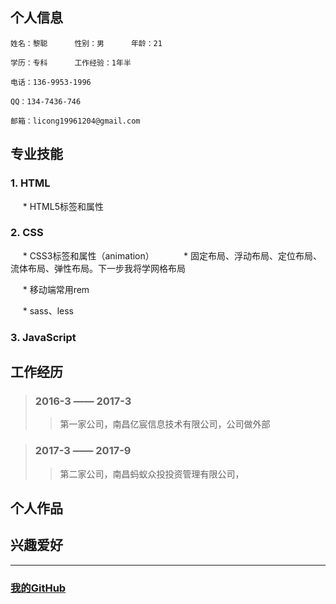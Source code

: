 ## 个人信息  

```
姓名：黎聪      性别：男      年龄：21

学历：专科      工作经验：1年半

电话：136-9953-1996     

QQ：134-7436-746     

邮箱：licong19961204@gmail.com
```


## 专业技能
### 1. HTML 
      * HTML5标签和属性 
      
### 2. CSS
      * CSS3标签和属性（animation） 
      
      * 固定布局、浮动布局、定位布局、流体布局、弹性布局。下一步我将学网格布局  
      
      * 移动端常用rem  
      
      * sass、less  

### 3. JavaScript


## 工作经历

> ### 2016-3 —— 2017-3  
>> 第一家公司，南昌亿宸信息技术有限公司，公司做外部

> ### 2017-3 —— 2017-9
>> 第二家公司，南昌蚂蚁众投投资管理有限公司，


## 个人作品


## 兴趣爱好

- - - -
### [我的GitHub](https://github.com/licong96) 
